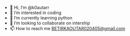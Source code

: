 - 👋 Hi, I’m @k0autarr
- 👀 I’m interested in coding
- 🌱 I’m currently learning python
- 💞️ I’m looking to collaborate on intership
- 📫 How to reach me BETIRKAOUTAR020405@gmail.com

<!---
k0autarr/k0autarr is a ✨ special ✨ repository because its `README.md` (this file) appears on your GitHub profile.
You can click the Preview link to take a look at your changes.
--->
